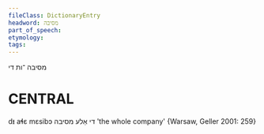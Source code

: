 ```yaml
---
fileClass: DictionaryEntry
headword: מסיבה
part_of_speech: 
etymology: 
tags: 
---
```

מסיבה
־ות
די

CENTRAL
========

dᵻ aɬɛ mɛsibɔ די אַלע מסיבה 'the whole company' {Warsaw, Geller 2001: 259}